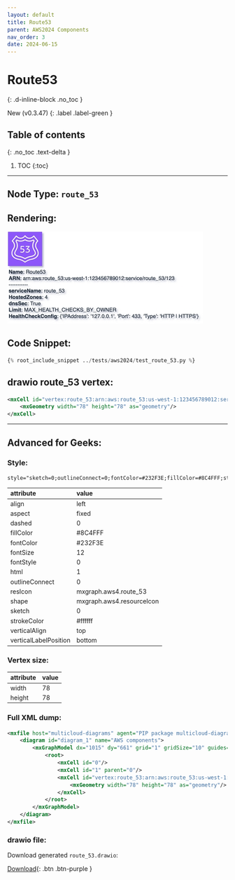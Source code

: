 ```yaml
---
layout: default
title: Route53
parent: AWS2024 Components
nav_order: 3
date: 2024-06-15
---
```


# Route53
{: .d-inline-block .no_toc }

New (v0.3.47)
{: .label .label-green }

## Table of contents
{: .no_toc .text-delta }

1. TOC
{:toc}

---


## Node Type: ``route_53``

## Rendering:

![lambda](output/jpg/route_53.jpg)

## Code Snippet:

```python
{% root_include_snippet ../tests/aws2024/test_route_53.py %}
```

## drawio route_53 vertex:

```xml
<mxCell id="vertex:route_53:arn:aws:route_53:us-west-1:123456789012:service/route_53/123" parent="1" vertex="1">
    <mxGeometry width="78" height="78" as="geometry"/>
</mxCell>
```
---

## Advanced for Geeks:

### Style:
```html
style="sketch=0;outlineConnect=0;fontColor=#232F3E;fillColor=#8C4FFF;strokeColor=#ffffff;dashed=0;verticalLabelPosition=bottom;verticalAlign=top;align=left;html=1;fontSize=12;fontStyle=0;aspect=fixed;shape=mxgraph.aws4.resourceIcon;resIcon=mxgraph.aws4.route_53;"
```

| attribute | value |
|:----------|:------|
|align| left |
|aspect| fixed |
|dashed| 0 |
|fillColor| #8C4FFF |
|fontColor| #232F3E |
|fontSize| 12 |
|fontStyle| 0 |
|html| 1 |
|outlineConnect| 0 |
|resIcon| mxgraph.aws4.route_53 |
|shape| mxgraph.aws4.resourceIcon |
|sketch| 0 |
|strokeColor| #ffffff |
|verticalAlign| top |
|verticalLabelPosition| bottom |

### Vertex size:

| attribute | value |
|:---------|:-----------|
| width    | 78  |
| height   |78|

### Full XML dump:
```xml
<mxfile host="multicloud-diagrams" agent="PIP package multicloud-diagrams. Generate resources in draw.io compatible format for Cloud infrastructure. Copyrights @ Roman Tsypuk 2023. MIT license." type="MultiCloud">
    <diagram id="diagram_1" name="AWS components">
        <mxGraphModel dx="1015" dy="661" grid="1" gridSize="10" guides="1" tooltips="1" connect="1" arrows="1" fold="1" page="1" pageScale="1" pageWidth="850" pageHeight="1100" math="0" shadow="1">
            <root>
                <mxCell id="0"/>
                <mxCell id="1" parent="0"/>
                <mxCell id="vertex:route_53:arn:aws:route_53:us-west-1:123456789012:service/route_53/123" value="&lt;b&gt;Name&lt;/b&gt;: Route53&lt;BR&gt;&lt;b&gt;ARN&lt;/b&gt;: arn:aws:route_53:us-west-1:123456789012:service/route_53/123&lt;BR&gt;-----------&lt;BR&gt;&lt;b&gt;serviceName&lt;/b&gt;: route_53&lt;BR&gt;&lt;b&gt;HostedZones&lt;/b&gt;: 4&lt;BR&gt;&lt;b&gt;dnsSec&lt;/b&gt;: True&lt;BR&gt;&lt;b&gt;Limit&lt;/b&gt;: MAX_HEALTH_CHECKS_BY_OWNER&lt;BR&gt;&lt;b&gt;HealthCheckConfig&lt;/b&gt;: {'IPAddress': '127.0.0.1', 'Port': 433, 'Type': 'HTTP | HTTPS'}" style="sketch=0;outlineConnect=0;fontColor=#232F3E;fillColor=#8C4FFF;strokeColor=#ffffff;dashed=0;verticalLabelPosition=bottom;verticalAlign=top;align=left;html=1;fontSize=12;fontStyle=0;aspect=fixed;shape=mxgraph.aws4.resourceIcon;resIcon=mxgraph.aws4.route_53;" parent="1" vertex="1">
                    <mxGeometry width="78" height="78" as="geometry"/>
                </mxCell>
            </root>
        </mxGraphModel>
    </diagram>
</mxfile>
```

### drawio file:

Download generated ``route_53.drawio``:

[Download](output/drawio/route_53.drawio){: .btn .btn-purple }